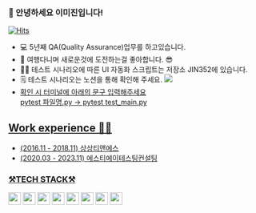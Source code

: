 ### 👋 안녕하세요 이미진입니다!


[![Hits](https://hits.seeyoufarm.com/api/count/incr/badge.svg?url=https%3A%2F%2Fgithub.com%2FJIN352%2Fhit-counter&count_bg=%2379C83D&title_bg=%23555555&icon=&icon_color=%23E7E7E7&title=count&edge_flat=false)](https://hits.seeyoufarm.com)


* 💻 5년째 QA(Quality Assurance)업무를 하고있습니다.
* 🧳 여행다니며 새로운것에 도전하는걸 좋아합니다. 😎
* 👩‍💻 테스트 시나리오에 따른 UI 자동화 스크립트는 저장소 JIN352에 있습니다.
* 🗒️ 테스트 시나리오는 노션을 통해 확인해 주세요.
  <a href="https://www.notion.so/e10261502958481483e27161106e84ee?pvs=4"><img src="http://img.shields.io/badge/Notion-111111?style=flat-square&logo=Notion&link=https://www.notion.so/e10261502958481483e27161106e84ee?pvs=4">
* 확인 시 터미널에 아래의 문구 입력해주세요<br/>
  pytest 파일명.py -> pytest test_main.py


## Work experience 🤹‍♀️
- (2016.11 - 2018.11) 상상티앤에스
- (2020.03 - 2023.11) 에스티에이테스팅컨설팅


<h3> ⚒️TECH STACK⚒️</h3>


<code><img height="25" img src="https://img.shields.io/badge/Selenium-43B02A?style=flat-square&logo=Selenium&logoColor=white"/></a></code>   <code><img height="25" img src="https://img.shields.io/badge/Python-3766AB?style=flat-square&logo=Python&logoColor=white"/></a></code>   <code><img height="25" img src="https://img.shields.io/badge/JIRA-2684FF?style=flat-square&logo=JIRA&logoColor=white"/></a></code>   <code><img height="25" img src="https://img.shields.io/badge/Confluence-2684FF?style=flat-square&logo=Confluence&logoColor=white"/></a></code>   <code><img height="25" img src="https://img.shields.io/badge/TestRail-50D18D?style=flat-square&logo=TestRail&logoColor=white"/></a></code>   <code><img height="25" img src="https://img.shields.io/badge/Orange for Oracle-EF0F14?style=flat-square&logo=Orange for Oracle&logoColor=white"/></a></code>   <code><img height="25" img src="https://img.shields.io/badge/MSSQL-000000?style=flat-square&logo=MSSQL&logoColor=white"/></a></code>   <code><img height="25" img src="https://img.shields.io/badge/POSTMAN-F36933?style=flat-square&logo=POSTMAN&logoColor=white"/></a></code>
